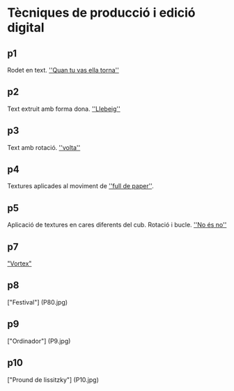 # Tècniques de producció i edició digital

## p1

Rodet en text. [''Quan tu vas ella torna''](p1.gif)

## p2

Text extruit amb forma dona. [''Llebeig''](p2.gif)

## p3

Text amb rotació. [''volta''](P3.gif)

## p4

Textures aplicades al moviment de [''full de paper''](p4.gif).

## p5

Aplicació de textures en cares diferents del cub. Rotació i bucle. [''No és no''](p5.gif)

## p7

["Vortex"](p7.gif)

## p8

["Festival"] (P80.jpg)

## p9

["Ordinador"] (P9.jpg)

## p10

["Pround de lissitzky"] (P10.jpg)
